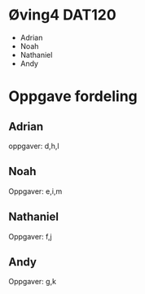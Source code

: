 # Øving4 DAT120
* Adrian
* Noah
* Nathaniel
* Andy

# Oppgave fordeling
## Adrian
oppgaver: d,h,l
## Noah
Oppgaver: e,i,m
## Nathaniel
Oppgaver: f,j
## Andy
Oppgaver: g,k
